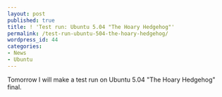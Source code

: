 ```yaml
---
layout: post
published: true
title: ! 'Test run: Ubuntu 5.04 "The Hoary Hedgehog"'
permalink: /test-run-ubuntu-504-the-hoary-hedgehog/
wordpress_id: 44
categories:
- News
- Ubuntu
---
```



Tomorrow I will make a test run on Ubuntu 5.04 "The Hoary Hedgehog" final.
